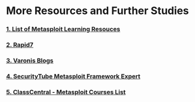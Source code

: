 # More Resources and Further Studies

### [1. List of Metasploit Learning Resouces](https://www.rapid7.com/resources/?p=Metasploit)
### [2. Rapid7](https://docs.rapid7.com/metasploit/)
### [3. Varonis Blogs](https://www.varonis.com/blog/what-is-metasploit)
### [4. SecurityTube Metasploit Framework Expert](http://www.securitytube.net/groups?operation=view&groupId=10)
### [5. ClassCentral - Metasploit Courses List](https://www.classcentral.com/subject/metasploit)
